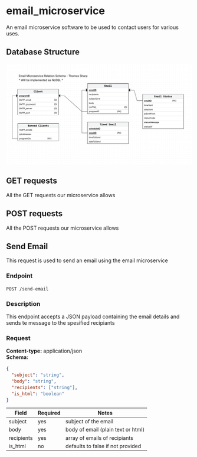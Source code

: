 # email_microservice
An email microservice software to be used to contact users for various uses.

## Database Structure
![Email Microservice RS](images/Email%20Microservice%20RS.png)

## GET requests
All the GET requests our microservice allows

## POST requests
All the POST requests our microservice allows

## Send Email
This request is used to send an email using the email microservice
### Endpoint
```http
POST /send-email
```
### Description
This endpoint accepts a JSON payload containing the email details and sends te message to the spesified recipiants

### Request
**Content-type:** application/json \
**Schema:**
```json
{
  "subject": "string",
  "body": "string",
  "recipients": ["string"],
  "is_html": "boolean"
}
```
|Field|Required|Notes|
|-----|--------|-----|
|subject|yes|subject of the email|
|body|yes|body of email (plain text or html)|
|recipients|yes|array of emails of recipiants|
|is_html|no|defaults to false if not provided|
